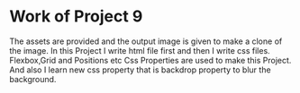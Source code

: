 # Work of Project 9

The assets are provided and the output image is given to make a clone of the image. In this Project I write html file first and then I write css files. Flexbox,Grid and Positions etc Css Properties are used to make this Project. And also I learn new css property that is backdrop property to blur the background.